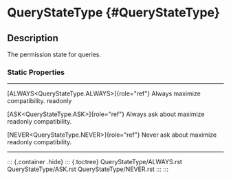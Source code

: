 QueryStateType {#QueryStateType}
==============

Description
-----------

The permission state for queries.

### Static Properties

  ----------------------------------------------- ---------------------------------
  [ALWAYS\<QueryStateType.ALWAYS\>]{role="ref"}   Always maximize compatibility.
  readonly                                        

  [ASK\<QueryStateType.ASK\>]{role="ref"}         Always ask about maximize
  readonly                                        compatibility.

  [NEVER\<QueryStateType.NEVER\>]{role="ref"}     Never ask about maximize
  readonly                                        compatibility.
  ----------------------------------------------- ---------------------------------

::: {.container .hide}
::: {.toctree}
QueryStateType/ALWAYS.rst QueryStateType/ASK.rst
QueryStateType/NEVER.rst
:::
:::
